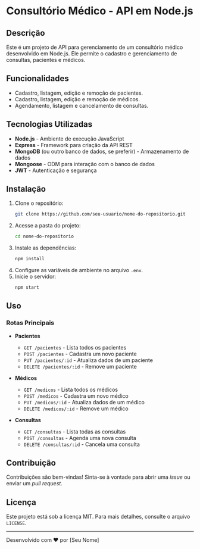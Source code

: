 # Consultório Médico - API em Node.js

## Descrição
Este é um projeto de API para gerenciamento de um consultório médico desenvolvido em Node.js. Ele permite o cadastro e gerenciamento de consultas, pacientes e médicos.

## Funcionalidades
- Cadastro, listagem, edição e remoção de pacientes.
- Cadastro, listagem, edição e remoção de médicos.
- Agendamento, listagem e cancelamento de consultas.

## Tecnologias Utilizadas
- **Node.js** - Ambiente de execução JavaScript
- **Express** - Framework para criação da API REST
- **MongoDB** (ou outro banco de dados, se preferir) - Armazenamento de dados
- **Mongoose** - ODM para interação com o banco de dados
- **JWT** - Autenticação e segurança

## Instalação
1. Clone o repositório:
   ```sh
   git clone https://github.com/seu-usuario/nome-do-repositorio.git
   ```
2. Acesse a pasta do projeto:
   ```sh
   cd nome-do-repositorio
   ```
3. Instale as dependências:
   ```sh
   npm install
   ```
4. Configure as variáveis de ambiente no arquivo `.env`.
5. Inicie o servidor:
   ```sh
   npm start
   ```

## Uso
### Rotas Principais
- **Pacientes**
  - `GET /pacientes` - Lista todos os pacientes
  - `POST /pacientes` - Cadastra um novo paciente
  - `PUT /pacientes/:id` - Atualiza dados de um paciente
  - `DELETE /pacientes/:id` - Remove um paciente

- **Médicos**
  - `GET /medicos` - Lista todos os médicos
  - `POST /medicos` - Cadastra um novo médico
  - `PUT /medicos/:id` - Atualiza dados de um médico
  - `DELETE /medicos/:id` - Remove um médico

- **Consultas**
  - `GET /consultas` - Lista todas as consultas
  - `POST /consultas` - Agenda uma nova consulta
  - `DELETE /consultas/:id` - Cancela uma consulta

## Contribuição
Contribuições são bem-vindas! Sinta-se à vontade para abrir uma _issue_ ou enviar um _pull request_.

## Licença
Este projeto está sob a licença MIT. Para mais detalhes, consulte o arquivo `LICENSE`.

---
Desenvolvido com ♥ por [Seu Nome]

